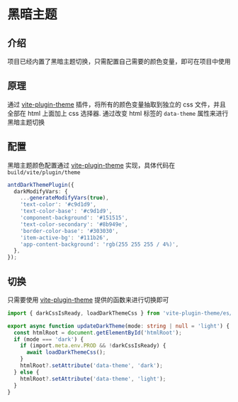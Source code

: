 # 黑暗主题

## 介绍

项目已经内置了黑暗主题切换，只需配置自己需要的颜色变量，即可在项目中使用

## 原理

通过 [vite-plugin-theme](https://github.com/astrolabjs/vite-plugin-theme) 插件，将所有的颜色变量抽取到独立的 css 文件，并且全部在 html 上面加上 css 选择器. 通过改变 html 标签的 `data-theme` 属性来进行黑暗主题切换

## 配置

黑暗主题颜色配置通过 [vite-plugin-theme](https://github.com/astrolabjs/vite-plugin-theme) 实现，具体代码在 `build/vite/plugin/theme`

```ts
antdDarkThemePlugin({
  darkModifyVars: {
    ...generateModifyVars(true),
    'text-color': '#c9d1d9',
    'text-color-base': '#c9d1d9',
    'component-background': '#151515',
    'text-color-secondary': '#8b949e',
    'border-color-base': '#303030',
    'item-active-bg': '#111b26',
    'app-content-background': 'rgb(255 255 255 / 4%)',
  },
});
```

## 切换

只需要使用 [vite-plugin-theme](https://github.com/astrolabjs/vite-plugin-theme) 提供的函数来进行切换即可

```ts
import { darkCssIsReady, loadDarkThemeCss } from 'vite-plugin-theme/es/client';

export async function updateDarkTheme(mode: string | null = 'light') {
  const htmlRoot = document.getElementById('htmlRoot');
  if (mode === 'dark') {
    if (import.meta.env.PROD && !darkCssIsReady) {
      await loadDarkThemeCss();
    }
    htmlRoot?.setAttribute('data-theme', 'dark');
  } else {
    htmlRoot?.setAttribute('data-theme', 'light');
  }
}
```
